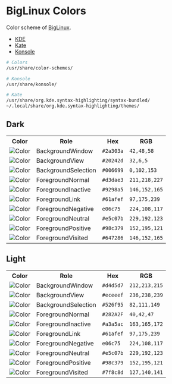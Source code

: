 # BigLinux Colors

Color scheme of [BigLinux](https://www.biglinux.com.br).

- [KDE](kde)
- [Kate](kate)
- [Konsole](konsole)

```sh
# Colors
/usr/share/color-schemes/

# Konsole
/usr/share/konsole/

# Kate
/usr/share/org.kde.syntax-highlighting/syntax-bundled/
~/.local/share/org.kde.syntax-highlighting/themes/
```

## Dark

<table>
  <tr>
    <th>Color</th>
    <th>Role</th>
    <th>Hex</th>
    <th>RGB</th>
  </tr>
  <tr>
    <td><img src="https://fakeimg.pl/32x32/2a303a/?text=+" alt="Color"></td>
    <td>BackgroundWindow</td>
    <td><code>#2a303a</code></td>
    <td><code>42,48,58</code></td>
  </tr>
  <tr>
    <td><img src="https://fakeimg.pl/32x32/20242d/?text=+" alt="Color"></td>
    <td>BackgroundView</td>
    <td><code>#20242d</code></td>
    <td><code>32,6,5</code></td>
  </tr>
  <tr>
    <td><img src="https://fakeimg.pl/32x32/006699/?text=+" alt="Color"></td>
    <td>BackgroundSelection</td>
    <td><code>#006699</code></td>
    <td><code>0,102,153</code></td>
  </tr>
  <tr>
    <td><img src="https://fakeimg.pl/32x32/d3dae3/?text=+" alt="Color"></td>
    <td>ForegroundNormal</td>
    <td><code>#d3dae3</code></td>
    <td><code>211,218,227</code></td>
  </tr>
  <tr>
    <td><img src="https://fakeimg.pl/32x32/9298a5/?text=+" alt="Color"></td>
    <td>ForegroundInactive</td>
    <td><code>#9298a5</code></td>
    <td><code>146,152,165</code></td>
  </tr>
  <tr>
    <td><img src="https://fakeimg.pl/32x32/61afef/?text=+" alt="Color"></td>
    <td>ForegroundLink</td>
    <td><code>#61afef</code></td>
    <td><code>97,175,239</code></td>
  </tr>
  <tr>
    <td><img src="https://fakeimg.pl/32x32/e06c75/?text=+" alt="Color"></td>
    <td>ForegroundNegative</td>
    <td><code>e06c75</code></td>
    <td><code>224,108,117</code></td>
  </tr>
  <tr>
    <td><img src="https://fakeimg.pl/32x32/e5c07b/?text=+" alt="Color"></td>
    <td>ForegroundNeutral</td>
    <td><code>#e5c07b</code></td>
    <td><code>229,192,123</code></td>
  </tr>
  <tr>
    <td><img src="https://fakeimg.pl/32x32/98c379/?text=+" alt="Color"></td>
    <td>ForegroundPositive</td>
    <td><code>#98c379</code></td>
    <td><code>152,195,121</code></td>
  </tr>
  <tr>
    <td><img src="https://fakeimg.pl/32x32/647286/?text=+" alt="Color"></td>
    <td>ForegroundVisited</td>
    <td><code>#647286</code></td>
    <td><code>146,152,165</code></td>
  </tr>
</table>

## Light

<table>
  <tr>
    <th>Color</th>
    <th>Role</th>
    <th>Hex</th>
    <th>RGB</th>
  </tr>
  <tr>
    <td><img src="https://fakeimg.pl/32x32/d4d5d7/?text=+" alt="Color"></td>
    <td>BackgroundWindow</td>
    <td><code>#d4d5d7</code></td>
    <td><code>212,213,215</code></td>
  </tr>
  <tr>
    <td><img src="https://fakeimg.pl/32x32/eceeef/?text=+" alt="Color"></td>
    <td>BackgroundView</td>
    <td><code>#eceeef</code></td>
    <td><code>236,238,239</code></td>
  </tr>
  <tr>
    <td><img src="https://fakeimg.pl/32x32/526f95/?text=+" alt="Color"></td>
    <td>BackgroundSelection</td>
    <td><code>#526f95</code></td>
    <td><code>82,111,149</code></td>
  </tr>
  <tr>
    <td><img src="https://fakeimg.pl/32x32/282a2f/?text=+" alt="Color"></td>
    <td>ForegroundNormal</td>
    <td><code>#282A2F</code></td>
    <td><code>40,42,47</code></td>
  </tr>
  <tr>
    <td><img src="https://fakeimg.pl/32x32/a3a5ac/?text=+" alt="Color"></td>
    <td>ForegroundInactive</td>
    <td><code>#a3a5ac</code></td>
    <td><code>163,165,172</code></td>
  </tr>
  <tr>
    <td><img src="https://fakeimg.pl/32x32/61afef/?text=+" alt="Color"></td>
    <td>ForegroundLink</td>
    <td><code>#61afef</code></td>
    <td><code>97,175,239</code></td>
  </tr>
  <tr>
    <td><img src="https://fakeimg.pl/32x32/e06c75/?text=+" alt="Color"></td>
    <td>ForegroundNegative</td>
    <td><code>e06c75</code></td>
    <td><code>224,108,117</code></td>
  </tr>
  <tr>
    <td><img src="https://fakeimg.pl/32x32/e5c07b/?text=+" alt="Color"></td>
    <td>ForegroundNeutral</td>
    <td><code>#e5c07b</code></td>
    <td><code>229,192,123</code></td>
  </tr>
  <tr>
    <td><img src="https://fakeimg.pl/32x32/98c379/?text=+" alt="Color"></td>
    <td>ForegroundPositive</td>
    <td><code>#98c379</code></td>
    <td><code>152,195,121</code></td>
  </tr>
  <tr>
    <td><img src="https://fakeimg.pl/32x32/7f8c8d/?text=+" alt="Color"></td>
    <td>ForegroundVisited</td>
    <td><code>#7f8c8d</code></td>
    <td><code>127,140,141</code></td>
  </tr>
</table>